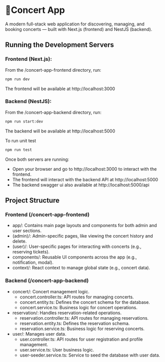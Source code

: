 # 🎵Concert App

A modern full-stack web application for discovering, managing, and booking concerts — built with Next.js (frontend) and NestJS (backend).

## Running the Development Servers

### Frontend (Next.js):

From the /concert-app-frontend directory, run:

```bash
npm run dev
```

The frontend will be available at http://localhost:3000

### Backend (NestJS):

From the /concert-app-backend directory, run:

```bash
npm run start:dev
```

The backend will be available at http://localhost:5000

To run unit test

```bash
npm run test
```

Once both servers are running:

- Open your browser and go to http://localhost:3000 to interact with the frontend.
- The frontend will interact with the backend API at http://localhost:5000
- The backend swagger ui also available at http://localhost:5000/api

## Project Structure

### Frontend (/concert-app-frontend)

- app/: Contains main page layouts and components for both admin and user sections.
- (admin)/: Admin-specific pages, like viewing the concert history and delete.
- (user)/: User-specific pages for interacting with concerts (e.g., reserving tickets).
- components/: Reusable UI components across the app (e.g., notification, modal).
- context/: React context to manage global state (e.g., concert data).

### Backend (/concert-app-backend)

- concert/: Concert management logic.
  - concert.controller.ts: API routes for managing concerts.
  - concert.entity.ts: Defines the concert schema for the database.
  - concert.service.ts: Business logic for concert operations.
- reservation/: Handles reservation-related operations.
  - reservation.controller.ts: API routes for managing reservations.
  - reservation.entity.ts: Defines the reservation schema.
  - reservation.service.ts: Business logic for reserving concerts.
- user/: Manages user data.
  - user.controller.ts: API routes for user registration and profile management.
  - user.service.ts: User business logic.
  - user-seeder.service.ts: Service to seed the database with user data.
